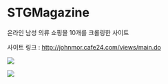 # STGMagazine
온라인 남성 의류 쇼핑몰 10개를 크롤링한 사이트

사이트 링크 : http://johnmor.cafe24.com/views/main.do 

<img src='http://drive.google.com/uc?export=view&id=1uS2Lc6opIr_X7ZQ8X_BOS1bqhu6tQaz5' /><br>

<img src='http://drive.google.com/uc?export=view&id=1w9avbW1Woyg5FQsUraakp-A2OUbcMNq_' /><br>

